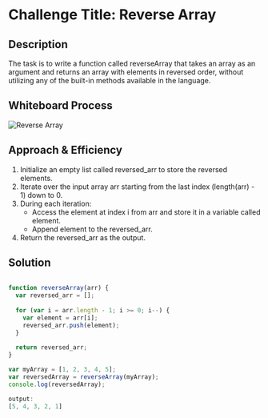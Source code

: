 # Challenge Title: Reverse Array

## Description
The task is to write a function called reverseArray that takes an array as an argument and returns an array with elements in reversed order, without utilizing any of the built-in methods available in the language.

## Whiteboard Process
![Reverse Array](/js//array-reverse/Reverse-Array.png)

## Approach & Efficiency
1. Initialize an empty list called reversed_arr to store the reversed elements.
2. Iterate over the input array arr starting from the last index (length(arr) - 1) down to 0.
3. During each iteration:
   * Access the element at index i from arr and store it in a variable called element.
   * Append element to the reversed_arr.
4. Return the reversed_arr as the output.

## Solution

```javascript

function reverseArray(arr) {
  var reversed_arr = [];
  
  for (var i = arr.length - 1; i >= 0; i--) {
    var element = arr[i];
    reversed_arr.push(element);
  }
  
  return reversed_arr;
}

var myArray = [1, 2, 3, 4, 5];
var reversedArray = reverseArray(myArray);
console.log(reversedArray);

output: 
[5, 4, 3, 2, 1]

```


